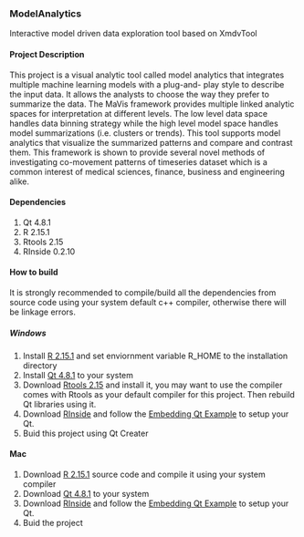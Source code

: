 ### ModelAnalytics
Interactive model driven data exploration tool based on XmdvTool

#### Project Description

This project is a visual analytic tool called model analytics that integrates multiple machine learning models with a plug-and- play style to describe the input data. It allows the analysts to choose the way they prefer to summarize the data. The MaVis framework provides multiple linked analytic spaces for interpretation at different levels. The low level data space handles data binning strategy while the high level model space handles model summarizations (i.e. clusters or trends). This tool supports model analytics that visualize the summarized patterns and compare and contrast them. This framework is shown to provide several novel methods of investigating co-movement patterns of timeseries dataset which is a common interest of medical sciences, finance, business and engineering alike.

#### Dependencies

1. Qt 4.8.1
2. R 2.15.1
3. Rtools 2.15
4. RInside 0.2.10

#### How to build

It is strongly recommended to compile/build all the dependencies from source code using your system default c++ compiler, otherwise there will be linkage errors.

##### Windows

1. Install [R 2.15.1](http://cran.us.r-project.org/) and set enviornment variable R_HOME to the installation directory
2. Install [Qt 4.8.1](https://download.qt.io/archive/qt/4.8/4.8.1/) to your system
3. Download [Rtools 2.15](https://cran.r-project.org/bin/windows/Rtools/) and install it, you may want to use the compiler comes with Rtools as your default compiler for this project. Then rebuild Qt libraries using it.
4. Download [RInside](http://dirk.eddelbuettel.com/code/rinside.html) and follow the [Embedding Qt Example](http://dirk.eddelbuettel.com/blog/2011/03/25#rinside_and_qt) to setup your Qt.
5. Buid this project using Qt Creater

#### Mac

1. Download [R 2.15.1](http://cran.us.r-project.org/) source code and compile it using your system compiler
2. Download [Qt 4.8.1](https://download.qt.io/archive/qt/4.8/4.8.1/) to your system
4. Download [RInside](http://dirk.eddelbuettel.com/code/rinside.html) and follow the [Embedding Qt Example](http://dirk.eddelbuettel.com/blog/2011/03/25#rinside_and_qt) to setup your Qt.
5. Buid the project
